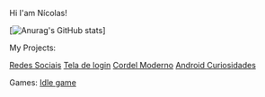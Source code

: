 Hi I'am Nícolas!

[![Anurag's GitHub stats](https://github-readme-stats.vercel.app/api?username=nogc1)]

My Projects:

<a href="https://nogc1.github.io/Projeto-Social/">Redes Sociais</a>
<a href="https://nogc1.github.io/projeto-login/">Tela de login</a>
<a href="https://nogc1.github.io/projeto-cordel/">Cordel Moderno</a>
<a href="https://nogc1.github.io/projeto-android/" target="_blank" rel="noopener noreferrer">Android Curiosidades</a>

Games:
<a href="https://nogc1.github.io/mini-jogo-idle/" target="_blank" rel="noopener noreferrer">Idle game</a>
